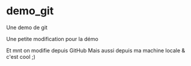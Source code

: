 # demo_git
Une demo de git

Une petite modification pour la démo

Et mnt on modifie depuis GitHub
Mais aussi depuis ma machine locale & c'est cool ;)
